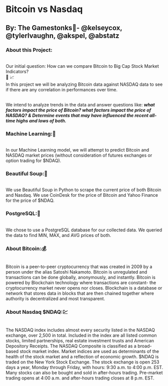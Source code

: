 # Bitcoin vs Nasdaq
## By: The Gamestonks:rocket:- @kelseycox, @tylerlvaughn, @akspel, @abstatz

### About this Project:

<br>Our initial question: How can we compare Bitcoin to Big Cap Stock Market Indicators?</br> :money_with_wings: :chart_with_upwards_trend:
<br>In this project we will be analyzing Bitcoin data against NASDAQ data to see if there are any correlation in performances over time.</br>

<br>We intend to analyze trends in the data and answer questions like: ***what factors impact the price of Bitcoin? what factors impact the price of NASDAQ? & Determine events that may have influenced the recent all-time highs and lows of both.***</br>

### Machine Learning::robot:
<br>In our Machine Learning model, we will attempt to predict Bitcoin and NASDAQ market prices (without consideration of futures exchanges or option trading for $NDAQ).</br>

### Beautiful Soup::ramen:
<br>We use Beautiful Soup in Python to scrape the current price of both Bitcoin and Nasdaq. We use CoinDesk for the price of Bitcoin and Yahoo Finance for the price of $NDAQ.</br>

### PostgreSQL::elephant:
<br> We chose to use a PostgreSQL database for our collected data. We queried the data to find MIN, MAX, and AVG prices of both.

### About Bitcoin::moneybag:
<br> Bitcoin is a peer-to-peer cryptocurrency that was created in 2009 by a person under the alias Satoshi Nakamoto. Bitcoin is unregulated and transactions can be done globally, anonymously, and instantly. Bitcoin is powered by Blockchain technology where transactions are constant- the cryptocurrency market never opens nor closes. Blockchain is a database or network that stores data in blocks that are then chained together where authority is decentralized and most transparent. </br>

### About Nasdaq $NDAQ::chart:
<br>The NASDAQ index includes almost every security listed in the NASDAQ exchange, over 2,500 in total. Included in the index are all listed common stocks, limited partnerships, real estate investment trusts and American Depository Receipts. The NASDAQ Composite is classified as a broad-based stock market index. Market indices are used as determinants of the health of the stock market and a reflection of economic growth. $NDAQ is traded on the New York Stock Exchange. The stock exchange is open 253 days a year, Monday through Friday, with hours: 9:30 a.m. to 4:00 p.m. EST. Many stocks can also be bought and sold in after-hours trading. Pre-market trading opens at 4:00 a.m. and after-hours trading closes at 8 p.m. EST.</br>

